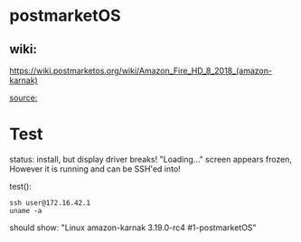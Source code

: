 # postmarketOS
## wiki:
https://wiki.postmarketos.org/wiki/Amazon_Fire_HD_8_2018_(amazon-karnak)

[source:](https://github.com/hwdb/Amazon-Fire.tablet/tree/main/8th%20Generation/HD%208/sources:)

# Test
status: install, but display driver breaks! "Loading..." screen appears frozen, However it is running and can be SSH'ed into!

test():
```
ssh user@172.16.42.1
uname -a
```
should show: "Linux amazon-karnak 3.19.0-rc4 #1-postmarketOS"
